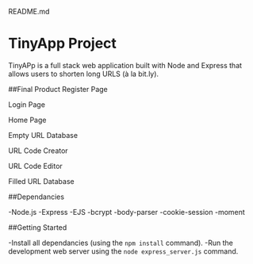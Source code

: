 README.md
# TinyApp Project

TinyAPp is a full stack web application built with Node and Express that allows users to shorten long URLS (à la bit.ly).

##Final Product
Register Page

Login Page

Home Page

Empty URL Database

URL Code Creator

URL Code Editor

Filled URL Database



##Dependancies

-Node.js
-Express
-EJS
-bcrypt
-body-parser
-cookie-session
-moment

##Getting Started

-Install all dependancies (using the `npm install` command).
-Run the development web server using the `node express_server.js` command.
